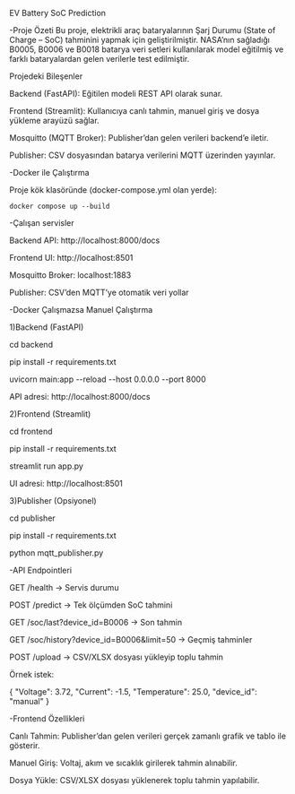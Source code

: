  EV Battery SoC Prediction
 
 -Proje Özeti
Bu proje, elektrikli araç bataryalarının Şarj Durumu (State of Charge – SoC) tahminini yapmak için geliştirilmiştir.
NASA’nın sağladığı B0005, B0006 ve B0018 batarya veri setleri kullanılarak model eğitilmiş ve farklı bataryalardan gelen verilerle test edilmiştir.

Projedeki Bileşenler

Backend (FastAPI): Eğitilen modeli REST API olarak sunar.

Frontend (Streamlit): Kullanıcıya canlı tahmin, manuel giriş ve dosya yükleme arayüzü sağlar.

Mosquitto (MQTT Broker): Publisher’dan gelen verileri backend’e iletir.

Publisher: CSV dosyasından batarya verilerini MQTT üzerinden yayınlar.


 -Docker ile Çalıştırma
 
Proje kök klasöründe (docker-compose.yml olan yerde):

    docker compose up --build

    
-Çalışan servisler

Backend API: http://localhost:8000/docs

Frontend UI: http://localhost:8501

Mosquitto Broker: localhost:1883

Publisher: CSV’den MQTT’ye otomatik veri yollar



 -Docker Çalışmazsa Manuel Çalıştırma

1)Backend (FastAPI)

cd backend

pip install -r requirements.txt

uvicorn main:app --reload --host 0.0.0.0 --port 8000



 API adresi: http://localhost:8000/docs


2)Frontend (Streamlit)

cd frontend

pip install -r requirements.txt

streamlit run app.py


UI adresi: http://localhost:8501

3)Publisher (Opsiyonel)

cd publisher

pip install -r requirements.txt

python mqtt_publisher.py


-API Endpointleri

GET /health → Servis durumu

POST /predict → Tek ölçümden SoC tahmini

GET /soc/last?device_id=B0006 → Son tahmin

GET /soc/history?device_id=B0006&limit=50 → Geçmiş tahminler

POST /upload → CSV/XLSX dosyası yükleyip toplu tahmin



Örnek istek:

{
  "Voltage": 3.72,
  "Current": -1.5,
  "Temperature": 25.0,
  "device_id": "manual"
}

-Frontend Özellikleri
 
 Canlı Tahmin: Publisher’dan gelen verileri gerçek zamanlı grafik ve tablo ile gösterir.

 Manuel Giriş: Voltaj, akım ve sıcaklık girilerek tahmin alınabilir.
 
 Dosya Yükle: CSV/XLSX dosyası yüklenerek toplu tahmin yapılabilir.

